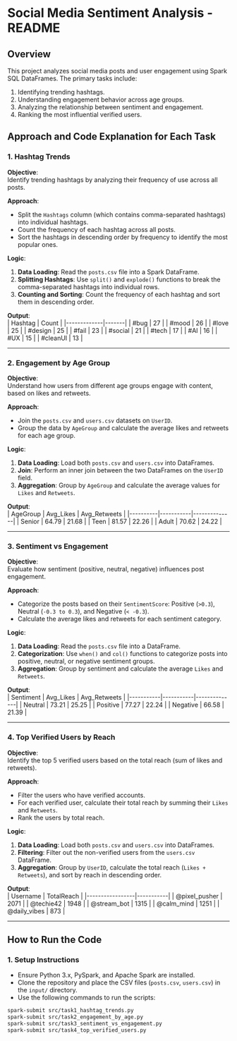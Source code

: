 # **Social Media Sentiment Analysis - README**

## **Overview**
This project analyzes social media posts and user engagement using Spark SQL DataFrames. The primary tasks include:
1. Identifying trending hashtags.
2. Understanding engagement behavior across age groups.
3. Analyzing the relationship between sentiment and engagement.
4. Ranking the most influential verified users.

## **Approach and Code Explanation for Each Task**

### **1. Hashtag Trends**

**Objective**:  
Identify trending hashtags by analyzing their frequency of use across all posts.

**Approach**:  
- Split the `Hashtags` column (which contains comma-separated hashtags) into individual hashtags.
- Count the frequency of each hashtag across all posts.
- Sort the hashtags in descending order by frequency to identify the most popular ones.

**Logic**:  
1. **Data Loading**: Read the `posts.csv` file into a Spark DataFrame.
2. **Splitting Hashtags**: Use `split()` and `explode()` functions to break the comma-separated hashtags into individual rows.
3. **Counting and Sorting**: Count the frequency of each hashtag and sort them in descending order.

**Output**:  
| Hashtag     | Count |
|-------------|-------|
| #bug        | 27    |
| #mood       | 26    |
| #love       | 25    |
| #design     | 25    |
| #fail       | 23    |
| #social     | 21    |
| #tech       | 17    |
| #AI         | 16    |
| #UX         | 15    |
| #cleanUI    | 13    |

---

### **2. Engagement by Age Group**

**Objective**:  
Understand how users from different age groups engage with content, based on likes and retweets.

**Approach**:  
- Join the `posts.csv` and `users.csv` datasets on `UserID`.
- Group the data by `AgeGroup` and calculate the average likes and retweets for each age group.

**Logic**:  
1. **Data Loading**: Load both `posts.csv` and `users.csv` into DataFrames.
2. **Join**: Perform an inner join between the two DataFrames on the `UserID` field.
3. **Aggregation**: Group by `AgeGroup` and calculate the average values for `Likes` and `Retweets`.

**Output**:  
| AgeGroup | Avg_Likes | Avg_Retweets |
|----------|-----------|--------------|
| Senior   | 64.79     | 21.68        |
| Teen     | 81.57     | 22.26        |
| Adult    | 70.62     | 24.22        |

---

### **3. Sentiment vs Engagement**

**Objective**:  
Evaluate how sentiment (positive, neutral, negative) influences post engagement.

**Approach**:  
- Categorize the posts based on their `SentimentScore`: Positive (`>0.3`), Neutral (`-0.3 to 0.3`), and Negative (`< -0.3`).
- Calculate the average likes and retweets for each sentiment category.

**Logic**:  
1. **Data Loading**: Read the `posts.csv` file into a DataFrame.
2. **Categorization**: Use `when()` and `col()` functions to categorize posts into positive, neutral, or negative sentiment groups.
3. **Aggregation**: Group by sentiment and calculate the average `Likes` and `Retweets`.

**Output**:  
| Sentiment | Avg_Likes | Avg_Retweets |
|-----------|-----------|--------------|
| Neutral   | 73.21     | 25.25        |
| Positive  | 77.27     | 22.24        |
| Negative  | 66.58     | 21.39        |

---

### **4. Top Verified Users by Reach**

**Objective**:  
Identify the top 5 verified users based on the total reach (sum of likes and retweets).

**Approach**:  
- Filter the users who have verified accounts.
- For each verified user, calculate their total reach by summing their `Likes` and `Retweets`.
- Rank the users by total reach.

**Logic**:  
1. **Data Loading**: Load both `posts.csv` and `users.csv` into DataFrames.
2. **Filtering**: Filter out the non-verified users from the `users.csv` DataFrame.
3. **Aggregation**: Group by `UserID`, calculate the total reach (`Likes + Retweets`), and sort by reach in descending order.

**Output**:  
| Username        | TotalReach |
|-----------------|-----------|
| @pixel_pusher   | 2071      |
| @techie42       | 1948      |
| @stream_bot     | 1315      |
| @calm_mind      | 1251      |
| @daily_vibes    | 873       |

---

## **How to Run the Code**

### **1. Setup Instructions**

- Ensure Python 3.x, PySpark, and Apache Spark are installed.
- Clone the repository and place the CSV files (`posts.csv`, `users.csv`) in the `input/` directory.
- Use the following commands to run the scripts:

```bash
spark-submit src/task1_hashtag_trends.py
spark-submit src/task2_engagement_by_age.py
spark-submit src/task3_sentiment_vs_engagement.py
spark-submit src/task4_top_verified_users.py

